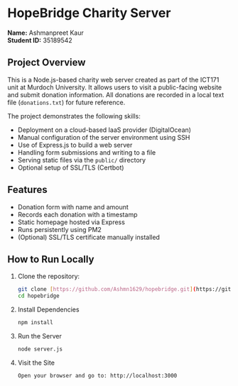 # HopeBridge Charity Server

**Name:** Ashmanpreet Kaur  
**Student ID:** 35189542

## Project Overview

This is a Node.js-based charity web server created as part of the ICT171 unit at Murdoch University. It allows users to visit a public-facing website and submit donation information. All donations are recorded in a local text file (`donations.txt`) for future reference.

The project demonstrates the following skills:

- Deployment on a cloud-based IaaS provider (DigitalOcean)
- Manual configuration of the server environment using SSH
- Use of Express.js to build a web server
- Handling form submissions and writing to a file
- Serving static files via the `public/` directory
- Optional setup of SSL/TLS (Certbot)

## Features

- Donation form with name and amount
- Records each donation with a timestamp
- Static homepage hosted via Express
- Runs persistently using PM2
- (Optional) SSL/TLS certificate manually installed

## How to Run Locally

1.  Clone the repository:

    ```bash
    git clone [https://github.com/Ashmn1629/hopebridge.git](https://github.com/Ashmn1629/hopebridge.git)
    cd hopebridge
    ```

2.  Install Dependencies

    ```bash
    npm install
    ```

3.  Run the Server

    ```bash
    node server.js
    ```

4.  Visit the Site

    ```bash
    Open your browser and go to: http://localhost:3000
    ```
